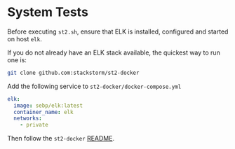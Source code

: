 # System Tests

Before executing `st2.sh`, ensure that ELK is installed, configured and started on host `elk`.

If you do not already have an ELK stack available, the quickest way to run one is:

```bash
git clone github.com:stackstorm/st2-docker
```

Add the following service to `st2-docker/docker-compose.yml`

```yaml
elk:
  image: sebp/elk:latest
  container_name: elk
  networks:
    - private
```

Then follow the `st2-docker` [README](https://github.com/StackStorm/st2-docker/blob/master/README.md).
